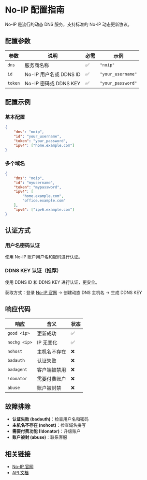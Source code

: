 # No-IP 配置指南

No-IP 是流行的动态 DNS 服务，支持标准的 No-IP 动态更新协议。

## 配置参数

| 参数 | 说明 | 必需 | 示例 |
|------|------|------|------|
| `dns` | 服务商名称 | ✅ | `"noip"` |
| `id` | No-IP 用户名或 DDNS ID | ✅ | `"your_username"` |
| `token` | No-IP 密码或 DDNS KEY | ✅ | `"your_password"` |

## 配置示例

### 基本配置

```json
{
    "dns": "noip",
    "id": "your_username",
    "token": "your_password",
    "ipv4": ["home.example.com"]
}
```

### 多个域名

```json
{
    "dns": "noip",
    "id": "myusername", 
    "token": "mypassword",
    "ipv4": [
        "home.example.com",
        "office.example.com"
    ],
    "ipv6": ["ipv6.example.com"]
}
```

## 认证方式

### 用户名密码认证

使用 No-IP 账户用户名和密码进行认证。

### DDNS KEY 认证（推荐）

使用 DDNS ID 和 DDNS KEY 进行认证，更安全。

获取方式：登录 [No-IP 官网](https://www.noip.com/) → 创建动态 DNS 主机名 → 生成 DDNS KEY

## 响应代码

| 响应 | 含义 | 状态 |
|------|------|------|
| `good <ip>` | 更新成功 | ✅ |
| `nochg <ip>` | IP 无变化 | ✅ |
| `nohost` | 主机名不存在 | ❌ |
| `badauth` | 认证失败 | ❌ |
| `badagent` | 客户端被禁用 | ❌ |
| `!donator` | 需要付费账户 | ❌ |
| `abuse` | 账户被封禁 | ❌ |

## 故障排除

- **认证失败 (badauth)**：检查用户名和密码
- **主机名不存在 (nohost)**：检查域名拼写
- **需要付费功能 (!donator)**：升级账户
- **账户被封 (abuse)**：联系客服

## 相关链接

- [No-IP 官网](https://www.noip.com/)
- [API 文档](https://www.noip.com/integrate/request)
